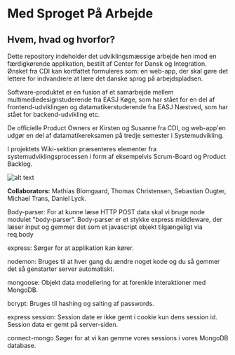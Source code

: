 # Med Sproget På Arbejde

## Hvem, hvad og hvorfor?
Dette repository indeholder det udviklingsmæssige arbejde hen imod en færdigkørende applikation, bestilt af Center for Dansk og Integration. Ønsket fra CDI kan kortfattet formuleres som: en web-app, der skal gøre det lettere for indvandrere at lære det danske sprog på arbejdspladsen.

Software-produktet er en fusion af et samarbejde mellem multimediedesignstuderende fra EASJ Køge, som har stået for en del af frontend-udviklingen og datamatikerstuderende fra EASJ Næstved, som har stået for backend-udvikling etc.

De officielle Product Owners er Kirsten og Susanne fra CDI, og web-app'en udgør en del af datamatikereksamen på tredje semester i Systemudvikling.

I projektets Wiki-sektion præsenteres elementer fra systemudviklingsprocessen i form af eksempelvis Scrum-Board og Product Backlog.

![alt text](https://i.imgur.com/ELuikko.png)

**Collaborators:**
Mathias Blomgaard, Thomas Christensen, Sebastian Ougter, Michael Trans, Daniel Lyck.







Body-parser:
    For at kunne læse HTTP POST data skal vi bruge node modulet "body-parser". Body-parser er et stykke express middleware, der læser input og gemmer det som et javascript objekt tilgængeligt via req.body

express:
    Sørger for at applikation kan kører.

nodemon:
    Bruges til at hver gang du ændre noget kode og du så gemmer det så genstarter server automatiskt.

mongoose:
    Objekt data modellering for at forenkle interaktioner med MongoDB.

bcrypt:
    Bruges til hashing og salting af passwords. 

express session:
    Session date er ikke gemt i cookie kun dens session id. Session data er gemt på server-siden.

connect-mongo
    Søger for at vi kan gemme vores sessions i vores MongoDB database. 